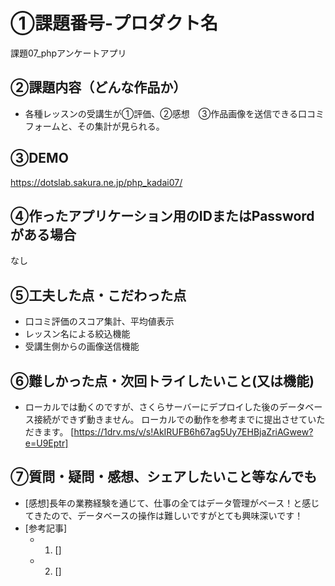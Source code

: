 # ①課題番号-プロダクト名

課題07_phpアンケートアプリ

## ②課題内容（どんな作品か）

- 各種レッスンの受講生が①評価、②感想　③作品画像を送信できる口コミフォームと、その集計が見られる。

## ③DEMO

https://dotslab.sakura.ne.jp/php_kadai07/

## ④作ったアプリケーション用のIDまたはPasswordがある場合

なし

## ⑤工夫した点・こだわった点

- 口コミ評価のスコア集計、平均値表示
- レッスン名による絞込機能
- 受講生側からの画像送信機能

## ⑥難しかった点・次回トライしたいこと(又は機能)

- ローカルでは動くのですが、さくらサーバーにデプロイした後のデータベース接続ができず動きません。
  ローカルでの動作を参考までに提出させていただきます。
  [https://1drv.ms/v/s!AkIRUFB6h67ag5Uy7EHBjaZriAGwew?e=U9Eptr]

## ⑦質問・疑問・感想、シェアしたいこと等なんでも

- [感想]長年の業務経験を通じて、仕事の全てはデータ管理がベース！と感じてきたので、データベースの操作は難しいですがとても興味深いです！
- [参考記事]
  - 1. []
  - 2. []
